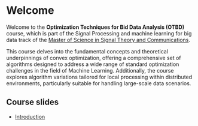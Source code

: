 # Welcome

Welcome to the **Optimization Techniques for Bid Data Analysis (OTBD)** course, which is part of the Signal Processing and machine learning for big data track of the [Master of Science in Signal Theory and Communications](https://ssr.upm.es/en/mutsc/). 

This course delves into the fundamental concepts and theoretical underpinnings of convex optimization, offering a comprehensive set of algorithms designed to address a wide range of standard optimization challenges in the field of Machine Learning. Additionally, the course explores algorithm variations tailored for local processing within distributed environments, particularly suitable for handling large-scale data scenarios.

## Course slides

- [Introduction](content/slides/OTBD___Ch1___Introduction.pdf)

```{tableofcontents}
```
